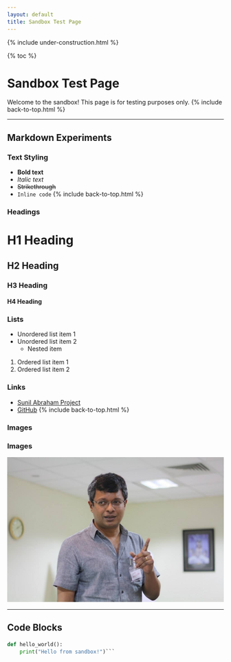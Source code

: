 ```yaml
---
layout: default
title: Sandbox Test Page
---
```


{% include under-construction.html %}

{% toc %}

# Sandbox Test Page

Welcome to the sandbox! This page is for testing purposes only.
{% include back-to-top.html %}

---

## Markdown Experiments

### Text Styling
- **Bold text**
- _Italic text_
- ~~Strikethrough~~
- `Inline code`
{% include back-to-top.html %}

### Headings
# H1 Heading
## H2 Heading
### H3 Heading
#### H4 Heading

### Lists
- Unordered list item 1
- Unordered list item 2
  - Nested item
1. Ordered list item 1
2. Ordered list item 2

### Links
- [Sunil Abraham Project](https://sunilabraham.in)
- [GitHub](https://github.com)
{% include back-to-top.html %}

### Images
### Images
![Sunil Abraham 2017 June](https://raw.githubusercontent.com/sunilabrahamindia/sunilabraham/main/assets/images/Sunil%20Abraham%202017%20June.jpg)

---

## Code Blocks

```python
def hello_world():
    print("Hello from sandbox!")```


